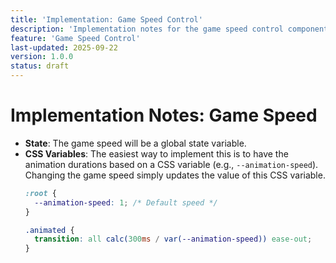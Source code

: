 ```yaml
---
title: 'Implementation: Game Speed Control'
description: 'Implementation notes for the game speed control component.'
feature: 'Game Speed Control'
last-updated: 2025-09-22
version: 1.0.0
status: draft
---
```


# Implementation Notes: Game Speed

- **State**: The game speed will be a global state variable.
- **CSS Variables**: The easiest way to implement this is to have the animation durations based on a CSS variable (e.g., `--animation-speed`). Changing the game speed simply updates the value of this CSS variable.
    ```css
    :root {
      --animation-speed: 1; /* Default speed */
    }

    .animated {
      transition: all calc(300ms / var(--animation-speed)) ease-out;
    }
    ```
